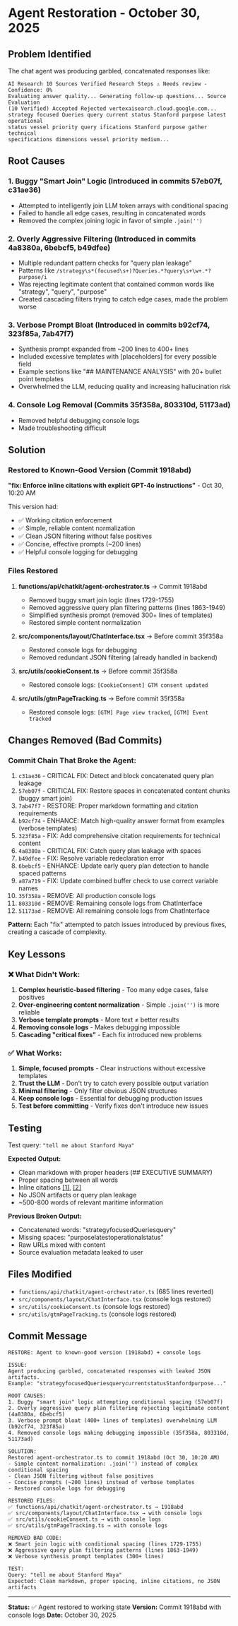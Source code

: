 # Agent Restoration - October 30, 2025

## Problem Identified

The chat agent was producing garbled, concatenated responses like:
```
AI Research 10 Sources Verified Research Steps ⚠ Needs review - Confidence: 0% 
Evaluating answer quality... Generating follow-up questions... Source Evaluation 
(10 Verified) Accepted Rejected vertexaisearch.cloud.google.com...
strategy focused Queries query current status Stanford purpose latest operational 
status vessel priority query ifications Stanford purpose gather technical 
specifications dimensions vessel priority medium...
```

## Root Causes

### 1. **Buggy "Smart Join" Logic** (Introduced in commits 57eb07f, c31ae36)
- Attempted to intelligently join LLM token arrays with conditional spacing
- Failed to handle all edge cases, resulting in concatenated words
- Removed the complex joining logic in favor of simple `.join('')`

### 2. **Overly Aggressive Filtering** (Introduced in commits 4a8380a, 6bebcf5, b49dfee)
- Multiple redundant pattern checks for "query plan leakage"
- Patterns like `/strategy\s*(focused\s+)?Queries.*?query\s+\w+.*?purpose/i`
- Was rejecting legitimate content that contained common words like "strategy", "query", "purpose"
- Created cascading filters trying to catch edge cases, made the problem worse

### 3. **Verbose Prompt Bloat** (Introduced in commits b92cf74, 323f85a, 7ab47f7)
- Synthesis prompt expanded from ~200 lines to 400+ lines
- Included excessive templates with [placeholders] for every possible field
- Example sections like "## MAINTENANCE ANALYSIS" with 20+ bullet point templates
- Overwhelmed the LLM, reducing quality and increasing hallucination risk

### 4. **Console Log Removal** (Commits 35f358a, 803310d, 51173ad)
- Removed helpful debugging console logs
- Made troubleshooting difficult

## Solution

### Restored to Known-Good Version (Commit 1918abd)
**"fix: Enforce inline citations with explicit GPT-4o instructions"** - Oct 30, 10:20 AM

This version had:
- ✅ Working citation enforcement
- ✅ Simple, reliable content normalization
- ✅ Clean JSON filtering without false positives
- ✅ Concise, effective prompts (~200 lines)
- ✅ Helpful console logging for debugging

### Files Restored

1. **functions/api/chatkit/agent-orchestrator.ts** → Commit 1918abd
   - Removed buggy smart join logic (lines 1729-1755)
   - Removed aggressive query plan filtering patterns (lines 1863-1949)
   - Simplified synthesis prompt (removed 300+ lines of templates)
   - Restored simple content normalization

2. **src/components/layout/ChatInterface.tsx** → Before commit 35f358a
   - Restored console logs for debugging
   - Removed redundant JSON filtering (already handled in backend)

3. **src/utils/cookieConsent.ts** → Before commit 35f358a
   - Restored console logs: `[CookieConsent] GTM consent updated`

4. **src/utils/gtmPageTracking.ts** → Before commit 35f358a
   - Restored console logs: `[GTM] Page view tracked`, `[GTM] Event tracked`

## Changes Removed (Bad Commits)

### Commit Chain That Broke the Agent:
1. `c31ae36` - CRITICAL FIX: Detect and block concatenated query plan leakage
2. `57eb07f` - CRITICAL FIX: Restore spaces in concatenated content chunks (buggy smart join)
3. `7ab47f7` - RESTORE: Proper markdown formatting and citation requirements
4. `b92cf74` - ENHANCE: Match high-quality answer format from examples (verbose templates)
5. `323f85a` - FIX: Add comprehensive citation requirements for technical content
6. `4a8380a` - CRITICAL FIX: Catch query plan leakage with spaces
7. `b49dfee` - FIX: Resolve variable redeclaration error
8. `6bebcf5` - ENHANCE: Update early query plan detection to handle spaced patterns
9. `a87a719` - FIX: Update combined buffer check to use correct variable names
10. `35f358a` - REMOVE: All production console logs
11. `803310d` - REMOVE: Remaining console logs from ChatInterface
12. `51173ad` - REMOVE: All remaining console logs from ChatInterface

**Pattern:** Each "fix" attempted to patch issues introduced by previous fixes, creating a cascade of complexity.

## Key Lessons

### ❌ What Didn't Work:
1. **Complex heuristic-based filtering** - Too many edge cases, false positives
2. **Over-engineering content normalization** - Simple `.join('')` is more reliable
3. **Verbose template prompts** - More text ≠ better results
4. **Removing console logs** - Makes debugging impossible
5. **Cascading "critical fixes"** - Each fix introduced new problems

### ✅ What Works:
1. **Simple, focused prompts** - Clear instructions without excessive templates
2. **Trust the LLM** - Don't try to catch every possible output variation
3. **Minimal filtering** - Only filter obvious JSON structures
4. **Keep console logs** - Essential for debugging production issues
5. **Test before committing** - Verify fixes don't introduce new issues

## Testing

Test query: `"tell me about Stanford Maya"`

**Expected Output:**
- Clean markdown with proper headers (## EXECUTIVE SUMMARY)
- Proper spacing between all words
- Inline citations [[1]](url), [[2]](url)
- No JSON artifacts or query plan leakage
- ~500-800 words of relevant maritime information

**Previous Broken Output:**
- Concatenated words: "strategyfocusedQueriesquery"
- Missing spaces: "purposelatestoperationalstatus"
- Raw URLs mixed with content
- Source evaluation metadata leaked to user

## Files Modified
- `functions/api/chatkit/agent-orchestrator.ts` (685 lines reverted)
- `src/components/layout/ChatInterface.tsx` (console logs restored)
- `src/utils/cookieConsent.ts` (console logs restored)
- `src/utils/gtmPageTracking.ts` (console logs restored)

## Commit Message
```
RESTORE: Agent to known-good version (1918abd) + console logs

ISSUE:
Agent producing garbled, concatenated responses with leaked JSON artifacts.
Example: "strategyfocusedQueriesquerycurrentstatusStanfordpurpose..."

ROOT CAUSES:
1. Buggy "smart join" logic attempting conditional spacing (57eb07f)
2. Overly aggressive query plan filtering rejecting legitimate content (4a8380a, 6bebcf5)
3. Verbose prompt bloat (400+ lines of templates) overwhelming LLM (b92cf74, 323f85a)
4. Removed console logs making debugging impossible (35f358a, 803310d, 51173ad)

SOLUTION:
Restored agent-orchestrator.ts to commit 1918abd (Oct 30, 10:20 AM)
- Simple content normalization: .join('') instead of complex conditional spacing
- Clean JSON filtering without false positives
- Concise prompts (~200 lines) instead of verbose templates
- Restored console logs for debugging

RESTORED FILES:
✅ functions/api/chatkit/agent-orchestrator.ts → 1918abd
✅ src/components/layout/ChatInterface.tsx → with console logs
✅ src/utils/cookieConsent.ts → with console logs
✅ src/utils/gtmPageTracking.ts → with console logs

REMOVED BAD CODE:
❌ Smart join logic with conditional spacing (lines 1729-1755)
❌ Aggressive query plan filtering patterns (lines 1863-1949)
❌ Verbose synthesis prompt templates (300+ lines)

TEST:
Query: "tell me about Stanford Maya"
Expected: Clean markdown, proper spacing, inline citations, no JSON artifacts
```

---

**Status:** ✅ Agent restored to working state
**Version:** Commit 1918abd with console logs
**Date:** October 30, 2025

